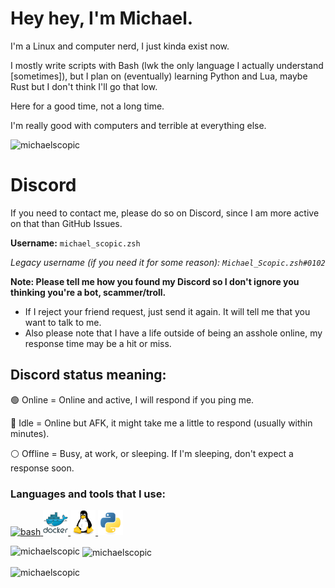 # Hey hey, I'm Michael. 

I'm a Linux and computer nerd, I just kinda exist now.

I mostly write scripts with Bash (lwk the only language I actually understand \[sometimes]), but I plan on (eventually) learning Python and Lua, maybe Rust but I don't think I'll go that low.

Here for a good time, not a long time.

I'm really good with computers and terrible at everything else.

<p align="left"> <img src="https://komarev.com/ghpvc/?username=michaelscopic&label=Profile%20views&color=81a1c1&style=plastic" alt="michaelscopic" /> </p>

# Discord

If you need to contact me, please do so on Discord, since I am more active on that than GitHub Issues.

 **Username:** `michael_scopic.zsh`
 
_Legacy username (if you need it for some reason): `Michael_Scopic.zsh#0102`_

**Note: Please tell me how you found my Discord so I don't ignore you thinking you're a bot, scammer/troll.**
  - If I reject your friend request, just send it again. It will tell me that you want to talk to me.
  - Also please note that I have a life outside of being an asshole online, my response time may be a hit or miss.
    
## Discord status meaning:
  
🟢 Online = Online and active, I will respond if you ping me.
  
🌙 Idle = Online but AFK, it might take me a little to respond (usually within minutes).
  
⚪ Offline = Busy, at work, or sleeping. If I'm sleeping, don't expect a response soon.

<h3 align="left">Languages and tools that I use:</h3>
<p align="left"> <a href="https://www.gnu.org/software/bash/" target="_blank" rel="noreferrer"> <img src="https://www.vectorlogo.zone/logos/gnu_bash/gnu_bash-icon.svg" alt="bash" width="40" height="40"/> </a> <a href="https://www.docker.com/" target="_blank" rel="noreferrer"> <img src="https://raw.githubusercontent.com/devicons/devicon/master/icons/docker/docker-original-wordmark.svg" alt="docker" width="40" height="40"/> </a> <a href="https://www.linux.org/" target="_blank" rel="noreferrer"> <img src="https://raw.githubusercontent.com/devicons/devicon/master/icons/linux/linux-original.svg" alt="linux" width="40" height="40"/> </a> <a href="https://www.python.org" target="_blank" rel="noreferrer"> <img src="https://raw.githubusercontent.com/devicons/devicon/master/icons/python/python-original.svg" alt="python" width="40" height="40"/> </a> </p>

<p><img align="left" src="https://github-readme-stats.vercel.app/api/top-langs?username=michaelscopic&show_icons=true&theme=nord&locale=en&layout=compact" alt="michaelscopic" /></p>

<p>&nbsp;<img align="center" src="https://github-readme-stats.vercel.app/api?username=michaelscopic&show_icons=true&theme=nord&locale=en" alt="michaelscopic" /></p>

<p><img align="center" src="https://github-readme-streak-stats.herokuapp.com/?user=michaelscopic&theme=dark" alt="michaelscopic" /></p>

